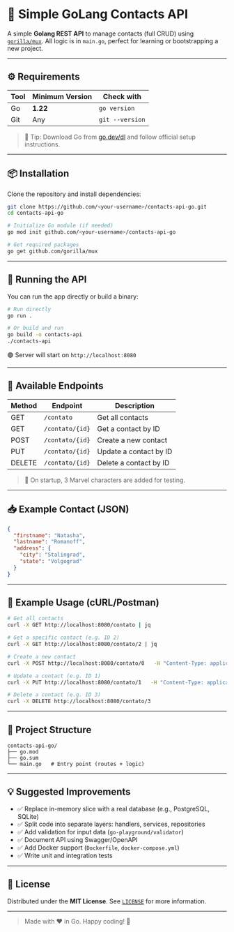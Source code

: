 # 📇 Simple GoLang Contacts API

A simple **Golang REST API** to manage contacts (full CRUD) using  
[`gorilla/mux`](https://github.com/gorilla/mux). All logic is in `main.go`, perfect for learning or bootstrapping a new project.

---

## ⚙️ Requirements

| Tool  | Minimum Version | Check with         |
|-------|------------------|--------------------|
| Go    | **1.22**         | `go version`       |
| Git   | Any              | `git --version`    |

> 📝 Tip: Download Go from [go.dev/dl](https://go.dev/dl) and follow official setup instructions.

---

## 📦 Installation

Clone the repository and install dependencies:

```bash
git clone https://github.com/<your-username>/contacts-api-go.git
cd contacts-api-go

# Initialize Go module (if needed)
go mod init github.com/<your-username>/contacts-api-go

# Get required packages
go get github.com/gorilla/mux
```

---

## 🚀 Running the API

You can run the app directly or build a binary:

```bash
# Run directly
go run .

# Or build and run
go build -o contacts-api
./contacts-api
```

🟢 Server will start on `http://localhost:8080`

---

## 🔗 Available Endpoints

| Method | Endpoint            | Description              |
|--------|---------------------|--------------------------|
| GET    | `/contato`          | Get all contacts         |
| GET    | `/contato/{id}`     | Get a contact by ID      |
| POST   | `/contato/{id}`     | Create a new contact     |
| PUT    | `/contato/{id}`     | Update a contact by ID   |
| DELETE | `/contato/{id}`     | Delete a contact by ID   |

> 🧪 On startup, 3 Marvel characters are added for testing.

---

## 📥 Example Contact (JSON)

```json
{
  "firstname": "Natasha",
  "lastname": "Romanoff",
  "address": {
    "city": "Stalingrad",
    "state": "Volgograd"
  }
}
```

---

## 🧪 Example Usage (cURL/Postman)

```bash
# Get all contacts
curl -X GET http://localhost:8080/contato | jq

# Get a specific contact (e.g. ID 2)
curl -X GET http://localhost:8080/contato/2 | jq

# Create a new contact
curl -X POST http://localhost:8080/contato/0   -H "Content-Type: application/json"   -d '{"firstname":"Natasha","lastname":"Romanoff","address":{"city":"Stalingrad","state":"Volgograd"}}' | jq

# Update a contact (e.g. ID 1)
curl -X PUT http://localhost:8080/contato/1   -H "Content-Type: application/json"   -d '{"firstname":"Bruce","lastname":"Wayne","address":{"city":"Gotham","state":"NJ"}}'

# Delete a contact (e.g. ID 3)
curl -X DELETE http://localhost:8080/contato/3
```

---

## 🧱 Project Structure

```
contacts-api-go/
├── go.mod
├── go.sum
└── main.go   # Entry point (routes + logic)
```

---

## 💡 Suggested Improvements

- ✅ Replace in-memory slice with a real database (e.g., PostgreSQL, SQLite)
- ✅ Split code into separate layers: handlers, services, repositories
- ✅ Add validation for input data (`go-playground/validator`)
- ✅ Document API using Swagger/OpenAPI
- ✅ Add Docker support (`Dockerfile`, `docker-compose.yml`)
- ✅ Write unit and integration tests

---

## 📄 License

Distributed under the **MIT License**. See [`LICENSE`](LICENSE) for more information.

---

> Made with ❤️ in Go. Happy coding! 🚀
